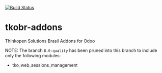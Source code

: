 [![Build Status](https://travis-ci.org/thinkopensolutions/tkobr-addons.svg)](https://travis-ci.org/thinkopensolutions/tkobr-adtkobr-addonss)

# tkobr-addons
Thinkopen Solutions Brasil Addons for Odoo


NOTE: The branch `8.0-quality` has been pruned into this branch to
include only the following modules:

- tko_web_sessions_management
